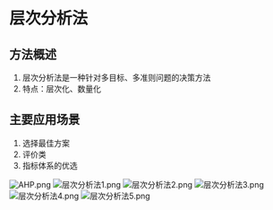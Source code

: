 # 层次分析法
## 方法概述
1. 层次分析法是一种针对多目标、多准则问题的决策方法
2. 特点：层次化、数量化
## 主要应用场景
1. 选择最佳方案
2. 评价类
3. 指标体系的优选

![AHP.png](https://img1.imgtp.com/2022/08/05/wyyPcy4D.png)
![层次分析法1.png](https://img1.imgtp.com/2022/08/05/BVLwlPhf.png)
![层次分析法2.png](https://img1.imgtp.com/2022/08/05/L305lRGa.png)
![层次分析法3.png](https://img1.imgtp.com/2022/08/05/9vLUMxCV.png)
![层次分析法4.png](https://img1.imgtp.com/2022/08/05/vZhpOa3I.png)
![层次分析法5.png](https://img1.imgtp.com/2022/08/05/rYq2HBcj.png)